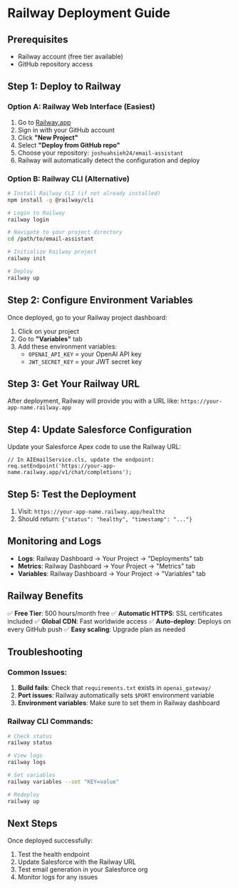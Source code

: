 # Railway Deployment Guide

## Prerequisites
- Railway account (free tier available)
- GitHub repository access

## Step 1: Deploy to Railway

### Option A: Railway Web Interface (Easiest)
1. Go to [Railway.app](https://railway.app)
2. Sign in with your GitHub account
3. Click **"New Project"**
4. Select **"Deploy from GitHub repo"**
5. Choose your repository: `joshuahsieh24/email-assistant`
6. Railway will automatically detect the configuration and deploy

### Option B: Railway CLI (Alternative)
```bash
# Install Railway CLI (if not already installed)
npm install -g @railway/cli

# Login to Railway
railway login

# Navigate to your project directory
cd /path/to/email-assistant

# Initialize Railway project
railway init

# Deploy
railway up
```

## Step 2: Configure Environment Variables

Once deployed, go to your Railway project dashboard:

1. Click on your project
2. Go to **"Variables"** tab
3. Add these environment variables:
   - `OPENAI_API_KEY` = your OpenAI API key
   - `JWT_SECRET_KEY` = your JWT secret key

## Step 3: Get Your Railway URL

After deployment, Railway will provide you with a URL like:
`https://your-app-name.railway.app`

## Step 4: Update Salesforce Configuration

Update your Salesforce Apex code to use the Railway URL:

```apex
// In AIEmailService.cls, update the endpoint:
req.setEndpoint('https://your-app-name.railway.app/v1/chat/completions');
```

## Step 5: Test the Deployment

1. Visit: `https://your-app-name.railway.app/healthz`
2. Should return: `{"status": "healthy", "timestamp": "..."}`

## Monitoring and Logs

- **Logs**: Railway Dashboard → Your Project → "Deployments" tab
- **Metrics**: Railway Dashboard → Your Project → "Metrics" tab
- **Variables**: Railway Dashboard → Your Project → "Variables" tab

## Railway Benefits

✅ **Free Tier**: 500 hours/month free
✅ **Automatic HTTPS**: SSL certificates included
✅ **Global CDN**: Fast worldwide access
✅ **Auto-deploy**: Deploys on every GitHub push
✅ **Easy scaling**: Upgrade plan as needed

## Troubleshooting

### Common Issues:
1. **Build fails**: Check that `requirements.txt` exists in `openai_gateway/`
2. **Port issues**: Railway automatically sets `$PORT` environment variable
3. **Environment variables**: Make sure to set them in Railway dashboard

### Railway CLI Commands:
```bash
# Check status
railway status

# View logs
railway logs

# Set variables
railway variables --set "KEY=value"

# Redeploy
railway up
```

## Next Steps

Once deployed successfully:
1. Test the health endpoint
2. Update Salesforce with the Railway URL
3. Test email generation in your Salesforce org
4. Monitor logs for any issues 
